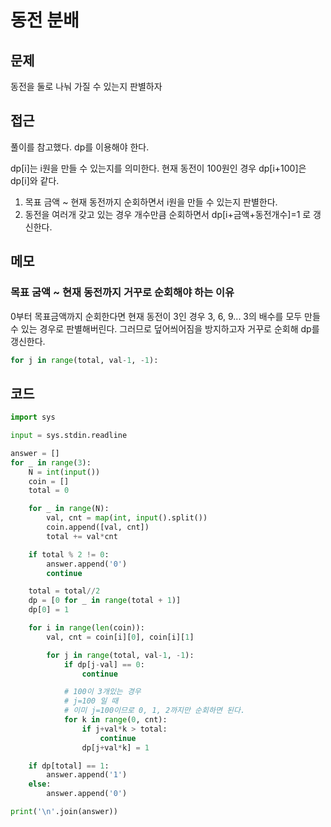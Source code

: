 # 동전 분배

## 문제
동전을 둘로 나눠 가질 수 있는지 판별하자

## 접근
풀이를 참고했다. dp를 이용해야 한다.

dp[i]는 i원을 만들 수 있는지를 의미한다. 현재 동전이 100원인 경우 dp[i+100]은 dp[i]와 같다.
1. 목표 금액 ~ 현재 동전까지 순회하면서 i원을 만들 수 있는지 판별한다.
2. 동전을 여러개 갖고 있는 경우 개수만큼 순회하면서 dp[i+금액+동전개수]=1 로 갱신한다.

## 메모

### 목표 굼액 ~ 현재 동전까지 거꾸로 순회해야 하는 이유
0부터 목표금액까지 순회한다면 현재 동전이 3인 경우 3, 6, 9... 3의 배수를 모두 만들 수 있는 경우로 판별해버린다.
그러므로 덮어씌어짐을 방지하고자 거꾸로 순회해 dp를 갱신한다.

```python
for j in range(total, val-1, -1):
```
## 코드
```python
import sys

input = sys.stdin.readline

answer = []
for _ in range(3):
    N = int(input())
    coin = []
    total = 0

    for _ in range(N):
        val, cnt = map(int, input().split())
        coin.append([val, cnt])
        total += val*cnt

    if total % 2 != 0:
        answer.append('0')
        continue

    total = total//2
    dp = [0 for _ in range(total + 1)]
    dp[0] = 1

    for i in range(len(coin)):
        val, cnt = coin[i][0], coin[i][1]

        for j in range(total, val-1, -1):
            if dp[j-val] == 0:
                continue

            # 100이 3개있는 경우
            # j=100 일 때
            # 이미 j=100이므로 0, 1, 2까지만 순회하면 된다.
            for k in range(0, cnt):
                if j+val*k > total:
                    continue
                dp[j+val*k] = 1

    if dp[total] == 1:
        answer.append('1')
    else:
        answer.append('0')

print('\n'.join(answer))
```
